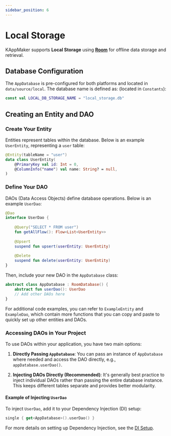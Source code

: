 ```yaml
---
sidebar_position: 6
---
```


# Local Storage

KAppMaker supports **Local Storage** using [**Room**](https://developer.android.com/training/data-storage/room) for offline data storage and retrieval. 

## Database Configuration
The `AppDatabase` is pre-configured for both platforms and located in `data/source/local`. The database name is defined as: (located in `Constants`):
```kotlin
const val LOCAL_DB_STORAGE_NAME = "local_storage.db"
```

## Creating an Entity and DAO

### Create Your Entity
Entities represent tables within the database. Below is an example `UserEntity`, representing a `user` table:

```kotlin
@Entity(tableName = "user")
data class UserEntity(
    @PrimaryKey val id: Int = 0,
    @ColumnInfo("name") val name: String? = null,
)
```

### Define Your DAO
DAOs (Data Access Objects) define database operations. Below is an example `UserDao`:

```kotlin
@Dao
interface UserDao {
    
    @Query("SELECT * FROM user")
    fun getAllFlow(): Flow<List<UserEntity>>
    
    @Upsert
    suspend fun upsert(userEntity: UserEntity)
    
    @Delete
    suspend fun delete(userEntity: UserEntity)
}
```

Then, include your new DAO in the `AppDatabase` class:

```kotlin
abstract class AppDatabase : RoomDatabase() {
    abstract fun userDao(): UserDao
    // Add other DAOs here
}

```

For additional code examples, you can refer to `ExampleEntity` and `ExampleDao`, which contain more functions that you can copy and paste to quickly set up other entities and DAOs.

### Accessing DAOs in Your Project
To use DAOs within your application, you have two main options:

1. **Directly Passing `AppDatabase`**: You can pass an instance of `AppDatabase` where needed and access the DAO directly, e.g., `appDatabase.userDao()`.

2. **Injecting DAOs Directly (Recommended)**: It's generally best practice to inject individual DAOs rather than passing the entire database instance. This keeps different tables separate and provides better modularity.

#### Example of Injecting `UserDao`

To inject `UserDao`, add it to your Dependency Injection (DI) setup:

```kotlin
single { get<AppDatabase>().userDao() }
```

For more details on setting up Dependency Injection, see the [DI Setup](../architecture/di).

